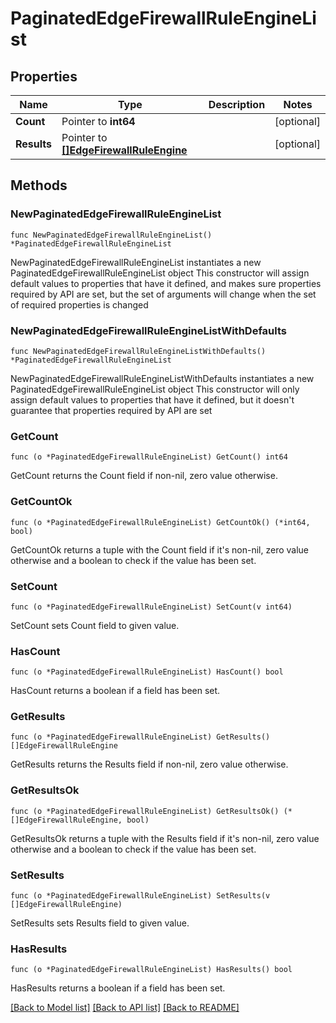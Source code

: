 # PaginatedEdgeFirewallRuleEngineList

## Properties

Name | Type | Description | Notes
------------ | ------------- | ------------- | -------------
**Count** | Pointer to **int64** |  | [optional] 
**Results** | Pointer to [**[]EdgeFirewallRuleEngine**](EdgeFirewallRuleEngine.md) |  | [optional] 

## Methods

### NewPaginatedEdgeFirewallRuleEngineList

`func NewPaginatedEdgeFirewallRuleEngineList() *PaginatedEdgeFirewallRuleEngineList`

NewPaginatedEdgeFirewallRuleEngineList instantiates a new PaginatedEdgeFirewallRuleEngineList object
This constructor will assign default values to properties that have it defined,
and makes sure properties required by API are set, but the set of arguments
will change when the set of required properties is changed

### NewPaginatedEdgeFirewallRuleEngineListWithDefaults

`func NewPaginatedEdgeFirewallRuleEngineListWithDefaults() *PaginatedEdgeFirewallRuleEngineList`

NewPaginatedEdgeFirewallRuleEngineListWithDefaults instantiates a new PaginatedEdgeFirewallRuleEngineList object
This constructor will only assign default values to properties that have it defined,
but it doesn't guarantee that properties required by API are set

### GetCount

`func (o *PaginatedEdgeFirewallRuleEngineList) GetCount() int64`

GetCount returns the Count field if non-nil, zero value otherwise.

### GetCountOk

`func (o *PaginatedEdgeFirewallRuleEngineList) GetCountOk() (*int64, bool)`

GetCountOk returns a tuple with the Count field if it's non-nil, zero value otherwise
and a boolean to check if the value has been set.

### SetCount

`func (o *PaginatedEdgeFirewallRuleEngineList) SetCount(v int64)`

SetCount sets Count field to given value.

### HasCount

`func (o *PaginatedEdgeFirewallRuleEngineList) HasCount() bool`

HasCount returns a boolean if a field has been set.

### GetResults

`func (o *PaginatedEdgeFirewallRuleEngineList) GetResults() []EdgeFirewallRuleEngine`

GetResults returns the Results field if non-nil, zero value otherwise.

### GetResultsOk

`func (o *PaginatedEdgeFirewallRuleEngineList) GetResultsOk() (*[]EdgeFirewallRuleEngine, bool)`

GetResultsOk returns a tuple with the Results field if it's non-nil, zero value otherwise
and a boolean to check if the value has been set.

### SetResults

`func (o *PaginatedEdgeFirewallRuleEngineList) SetResults(v []EdgeFirewallRuleEngine)`

SetResults sets Results field to given value.

### HasResults

`func (o *PaginatedEdgeFirewallRuleEngineList) HasResults() bool`

HasResults returns a boolean if a field has been set.


[[Back to Model list]](../README.md#documentation-for-models) [[Back to API list]](../README.md#documentation-for-api-endpoints) [[Back to README]](../README.md)


